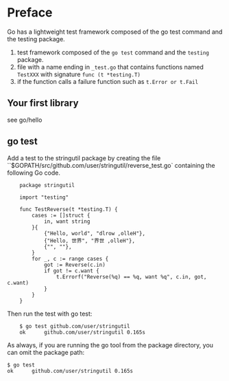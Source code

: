 # Preface
Go has a lightweight test framework composed of the go test command and the testing package.

1. test framework composed of the `go test` command and the `testing` package.
2. file with a name ending in `_test.go` that contains functions named `TestXXX` with signature `func (t *testing.T)`
3. if the function calls a failure function such as `t.Error or t.Fail`

## Your first library
see go/hello

## go test
Add a test to the stringutil package by creating the file ``$GOPATH/src/github.com/user/stringutil/reverse_test.go` containing the following Go code.

		package stringutil

		import "testing"

		func TestReverse(t *testing.T) {
			cases := []struct {
				in, want string
			}{
				{"Hello, world", "dlrow ,olleH"},
				{"Hello, 世界", "界世 ,olleH"},
				{"", ""},
			}
			for _, c := range cases {
				got := Reverse(c.in)
				if got != c.want {
					t.Errorf("Reverse(%q) == %q, want %q", c.in, got, c.want)
				}
			}
		}

Then run the test with go test:

		$ go test github.com/user/stringutil
		ok  	github.com/user/stringutil 0.165s

As always, if you are running the go tool from the package directory, you can omit the package path:

  	$ go test
  	ok  	github.com/user/stringutil 0.165s
